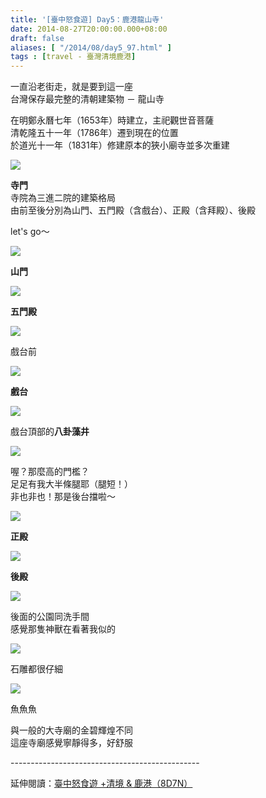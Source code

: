 ```yaml
---
title: '[臺中怒食遊] Day5：鹿港龍山寺'
date: 2014-08-27T20:00:00.000+08:00
draft: false
aliases: [ "/2014/08/day5_97.html" ]
tags : [travel - 臺灣清境鹿港]
---
```


一直沿老街走，就是要到這一座  
台灣保存最完整的清朝建築物 － 龍山寺  
  
在明鄭永曆七年（1653年）時建立，主祀觀世音菩薩  
清乾隆五十一年（1786年）遷到現在的位置  
於道光十一年（1831年）修建原本的狹小廟寺並多次重建  

![](/images/taichung5g.jpg)

**寺門**  
寺院為三進二院的建築格局  
由前至後分別為山門、五門殿（含戲台）、正殿（含拜殿）、後殿  
  
let's go～  

![](/images/taichung5g1.jpg)

**山門**  

![](/images/taichung5g2.jpg)

**五門殿**  

![](/images/taichung5g3.jpg)

戲台前  

![](/images/taichung5g4.jpg)

**戲台**  

![](/images/taichung5g5.jpg)

戲台頂部的**八卦藻井**  

![](/images/taichung5g6.jpg)

喔？那麼高的門檻？  
足足有我大半條腿耶（腿短！）  
非也非也！那是後台擋啦～  

![](/images/taichung5g7.jpg)

**正殿**  

![](/images/taichung5g8.jpg)

**後殿**  

![](/images/taichung5g9.jpg)

後面的公園同洗手間  
感覺那隻神獸在看著我似的  

![](/images/taichung5g10.jpg)

石雕都很仔細  

![](/images/taichung5g11.jpg)

魚魚魚  
  
與一般的大寺廟的金碧輝煌不同  
這座寺廟感覺寧靜得多，好舒服  
  
\-----------------------------------------------  
  
延伸閱讀：[臺中怒食遊 +清境 & 鹿港（8D7N）](https://hidie.net/taichung8d7n/)
